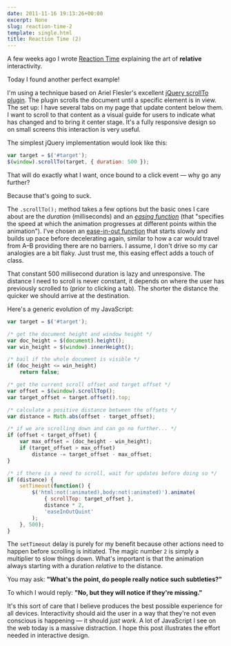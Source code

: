 ```yaml
---
date: 2011-11-16 19:13:26+00:00
excerpt: None
slug: reaction-time-2
template: single.html
title: Reaction Time (2)
---
```


A few weeks ago I wrote [Reaction Time](https://dbushell.com/2011/10/25/reaction-time/) explaining the art of **relative** interactivity.

Today I found another perfect example!

I'm using a technique based on Ariel Flesler's excellent [jQuery scrollTo plugin](http://flesler.blogspot.com/2007/10/jqueryscrollto.html). The plugin scrolls the document until a specific element is in view. The set up: I have several tabs on my page that update content below them. I want to scroll to that content as a visual guide for users to indicate what has changed and to bring it center stage. It's a fully responsive design so on small screens this interaction is very useful.

The simplest jQuery implementation would look like this:

````javascript
var target = $('#target');
$(window).scrollTo(target, { duration: 500 });
````

That will do exactly what I want, once bound to a click event — why go any further?

Because that's going to suck.

The `.scrollTo();` method takes a few options but the basic ones I care about are the *duration* (milliseconds) and an *[easing function](http://api.jquery.com/animate/#easing)* (that "specifies the speed at which the animation progresses at different points within the animation"). I've chosen an [ease-in-out function](http://gsgd.co.uk/sandbox/jquery/easing/) that starts slowly and builds up pace before decelerating again, similar to how a car would travel from A–B providing there are no barriers. I assume, I don't drive so my car analogies are a bit flaky. Just trust me, this easing effect adds a touch of class.

That constant 500 millisecond duration is lazy and unresponsive. The distance I need to scroll is never constant, it depends on where the user has previously scrolled to (prior to clicking a tab). The shorter the distance the quicker we should arrive at the destination.

Here's a generic evolution of my JavaScript:

````javascript
var target = $('#target');

/* get the document height and window height */
var doc_height = $(document).height();
var win_height = $(window).innerHeight();

/* bail if the whole document is visible */
if (doc_height <= win_height)
	return false;

/* get the current scroll offset and target offset */
var offset = $(window).scrollTop();
var target_offset = target.offset().top;

/* calculate a positive distance between the offsets */
var distance = Math.abs(offset - target_offset);

/* if we are scrolling down and can go no further... */
if (offset < target_offset) {
	var max_offset = (doc_height - win_height);
	if (target_offset > max_offset)
		distance -= target_offset - max_offset;
}

/* if there is a need to scroll, wait for updates before doing so */
if (distance) {
	setTimeout(function() {
		$('html:not(:animated),body:not(:animated)').animate(
			{ scrollTop: target_offset },
			distance * 2,
			'easeInOutQuint'
		);
	}, 500);
}
````

The `setTimeout` delay is purely for my benefit because other actions need to happen before scrolling is initiated. The magic number `2` is simply a multiplier to slow things down. What's important is that the animation always starting with a duration *relative* to the distance.

You may ask: **"What's the point, do people really notice such subtleties?"**

To which I would reply: **"No, but they will notice if they're missing."**

It's this sort of care that I believe produces the best possible experience for all devices. Interactivity should aid the user in a way that they're not even conscious is happening — it should *just work*. A lot of JavaScript I see on the web today is a massive distraction. I hope this post illustrates the effort needed in interactive design.
